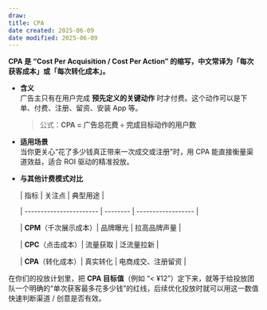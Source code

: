 ```yaml
---
draw:
title: CPA
date created: 2025-06-09
date modified: 2025-06-09
---
```

**CPA 是 “Cost Per Acquisition / Cost Per Action” 的缩写，中文常译为「每次获客成本」或「每次转化成本」。**

- **含义**  
    广告主只有在用户完成 **预先定义的关键动作** 时才付费。这个动作可以是下单、付费、注册、留资、安装 App 等。
    
    > 公式：**CPA = 广告总花费 ÷ 完成目标动作的用户数**
    
- **适用场景**  
    当你更关心“花了多少钱真正带来一次成交或注册”时，用 CPA 能直接衡量渠道效益，适合 ROI 驱动的精准投放。
    
- **与其他计费模式对比**

    | 指标                    | 关注点   | 典型用途           |

    | ----------------------- | -------- | ------------------ |

    | **CPM**（千次展示成本）| 品牌曝光 | 拉高品牌声量       |

    | **CPC**（点击成本）| 流量获取 | 泛流量拉新         |

    | **CPA**（转化成本）| 真实转化 | 电商成交、注册留资 |

    

在你们的投放计划里，把 **CPA 目标值**（例如 “< ¥12”）定下来，就等于给投放团队一个明确的“单次获客最多花多少钱”的红线，后续优化投放时就可以用这一数值快速判断渠道 / 创意是否有效。

